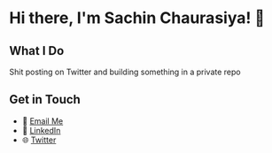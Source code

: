 
# Hi there, I'm Sachin Chaurasiya! 👋


## What I Do
Shit posting on Twitter and building something in a private repo

## Get in Touch
- 📧 [Email Me](mrsachinchaurasiya@gmail.com)
- 💼 [LinkedIn](https://www.linkedin.com/in/sachinchaurasiya/)
- 🌐 [Twitter](https://twitter.com/The_sachin360)

